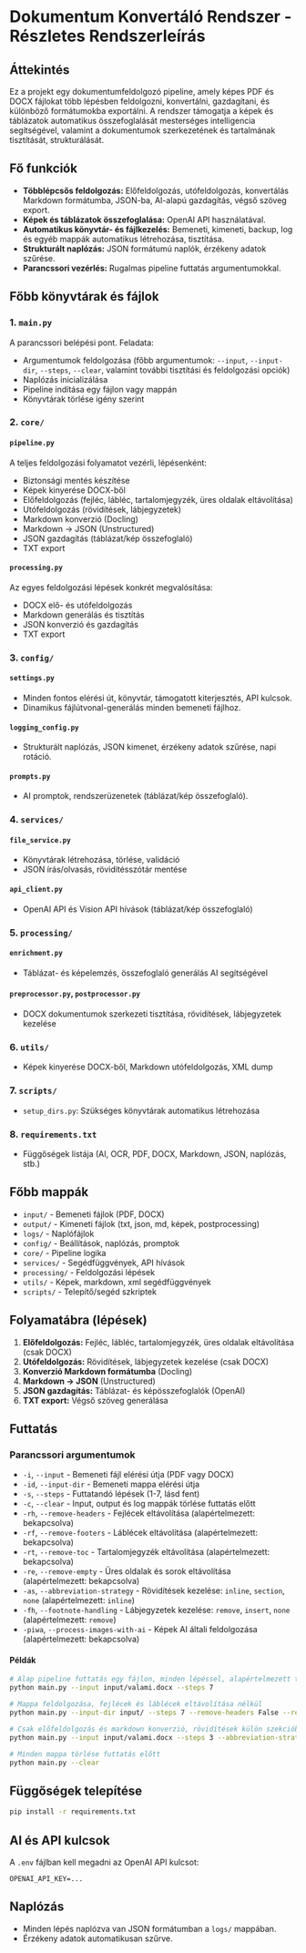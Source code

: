 # Dokumentum Konvertáló Rendszer - Részletes Rendszerleírás

## Áttekintés

Ez a projekt egy dokumentumfeldolgozó pipeline, amely képes PDF és DOCX fájlokat több lépésben feldolgozni, konvertálni, gazdagítani, és különböző formátumokba exportálni. A rendszer támogatja a képek és táblázatok automatikus összefoglalását mesterséges intelligencia segítségével, valamint a dokumentumok szerkezetének és tartalmának tisztítását, strukturálását.

## Fő funkciók

- **Többlépcsős feldolgozás:** Előfeldolgozás, utófeldolgozás, konvertálás Markdown formátumba, JSON-ba, AI-alapú gazdagítás, végső szöveg export.
- **Képek és táblázatok összefoglalása:** OpenAI API használatával.
- **Automatikus könyvtár- és fájlkezelés:** Bemeneti, kimeneti, backup, log és egyéb mappák automatikus létrehozása, tisztítása.
- **Strukturált naplózás:** JSON formátumú naplók, érzékeny adatok szűrése.
- **Parancssori vezérlés:** Rugalmas pipeline futtatás argumentumokkal.

## Főbb könyvtárak és fájlok

### 1. `main.py`

A parancssori belépési pont. Feladata:

- Argumentumok feldolgozása (főbb argumentumok: `--input`, `--input-dir`, `--steps`, `--clear`, valamint további tisztítási és feldolgozási opciók)
- Naplózás inicializálása
- Pipeline indítása egy fájlon vagy mappán
- Könyvtárak törlése igény szerint

### 2. `core/`

#### `pipeline.py`

A teljes feldolgozási folyamatot vezérli, lépésenként:

- Biztonsági mentés készítése
- Képek kinyerése DOCX-ből
- Előfeldolgozás (fejléc, lábléc, tartalomjegyzék, üres oldalak eltávolítása)
- Utófeldolgozás (rövidítések, lábjegyzetek)
- Markdown konverzió (Docling)
- Markdown → JSON (Unstructured)
- JSON gazdagítás (táblázat/kép összefoglaló)
- TXT export

#### `processing.py`

Az egyes feldolgozási lépések konkrét megvalósítása:

- DOCX elő- és utófeldolgozás
- Markdown generálás és tisztítás
- JSON konverzió és gazdagítás
- TXT export

### 3. `config/`

#### `settings.py`

- Minden fontos elérési út, könyvtár, támogatott kiterjesztés, API kulcsok.
- Dinamikus fájlútvonal-generálás minden bemeneti fájlhoz.

#### `logging_config.py`

- Strukturált naplózás, JSON kimenet, érzékeny adatok szűrése, napi rotáció.

#### `prompts.py`

- AI promptok, rendszerüzenetek (táblázat/kép összefoglaló).

### 4. `services/`

#### `file_service.py`

- Könyvtárak létrehozása, törlése, validáció
- JSON írás/olvasás, rövidítésszótár mentése

#### `api_client.py`

- OpenAI API és Vision API hívások (táblázat/kép összefoglaló)

### 5. `processing/`

#### `enrichment.py`

- Táblázat- és képelemzés, összefoglaló generálás AI segítségével

#### `preprocessor.py`, `postprocessor.py`

- DOCX dokumentumok szerkezeti tisztítása, rövidítések, lábjegyzetek kezelése

### 6. `utils/`

- Képek kinyerése DOCX-ből, Markdown utófeldolgozás, XML dump

### 7. `scripts/`

- `setup_dirs.py`: Szükséges könyvtárak automatikus létrehozása

### 8. `requirements.txt`

- Függőségek listája (AI, OCR, PDF, DOCX, Markdown, JSON, naplózás, stb.)

## Főbb mappák

- `input/` - Bemeneti fájlok (PDF, DOCX)
- `output/` - Kimeneti fájlok (txt, json, md, képek, postprocessing)
- `logs/` - Naplófájlok
- `config/` - Beállítások, naplózás, promptok
- `core/` - Pipeline logika
- `services/` - Segédfüggvények, API hívások
- `processing/` - Feldolgozási lépések
- `utils/` - Képek, markdown, xml segédfüggvények
- `scripts/` - Telepítő/segéd szkriptek

## Folyamatábra (lépések)

1. **Előfeldolgozás:** Fejléc, lábléc, tartalomjegyzék, üres oldalak eltávolítása (csak DOCX)
2. **Utófeldolgozás:** Rövidítések, lábjegyzetek kezelése (csak DOCX)
3. **Konverzió Markdown formátumba** (Docling)
4. **Markdown → JSON** (Unstructured)
5. **JSON gazdagítás:** Táblázat- és képösszefoglalók (OpenAI)
6. **TXT export:** Végső szöveg generálása

## Futtatás

### Parancssori argumentumok

- `-i`, `--input` - Bemeneti fájl elérési útja (PDF vagy DOCX)
- `-id`, `--input-dir` - Bemeneti mappa elérési útja
- `-s`, `--steps` - Futtatandó lépések (1-7, lásd fent)
- `-c`, `--clear` - Input, output és log mappák törlése futtatás előtt
- `-rh`, `--remove-headers` - Fejlécek eltávolítása (alapértelmezett: bekapcsolva)
- `-rf`, `--remove-footers` - Láblécek eltávolítása (alapértelmezett: bekapcsolva)
- `-rt`, `--remove-toc` - Tartalomjegyzék eltávolítása (alapértelmezett: bekapcsolva)
- `-re`, `--remove-empty` - Üres oldalak és sorok eltávolítása (alapértelmezett: bekapcsolva)
- `-as`, `--abbreviation-strategy` - Rövidítések kezelése: `inline`, `section`, `none` (alapértelmezett: `inline`)
- `-fh`, `--footnote-handling` - Lábjegyzetek kezelése: `remove`, `insert`, `none` (alapértelmezett: `remove`)
- `-piwa`, `--process-images-with-ai` - Képek AI általi feldolgozása (alapértelmezett: bekapcsolva)

#### Példák

```bash
# Alap pipeline futtatás egy fájlon, minden lépéssel, alapértelmezett tisztítási opciókkal
python main.py --input input/valami.docx --steps 7

# Mappa feldolgozása, fejlécek és láblécek eltávolítása nélkül
python main.py --input-dir input/ --steps 7 --remove-headers False --remove-footers False

# Csak előfeldolgozás és markdown konverzió, rövidítések külön szekcióban
python main.py --input input/valami.docx --steps 3 --abbreviation-strategy section

# Minden mappa törlése futtatás előtt
python main.py --clear
```

## Függőségek telepítése

```bash
pip install -r requirements.txt
```

## AI és API kulcsok

A `.env` fájlban kell megadni az OpenAI API kulcsot:

```plaintext
OPENAI_API_KEY=...
```

## Naplózás

- Minden lépés naplózva van JSON formátumban a `logs/` mappában.
- Érzékeny adatok automatikusan szűrve.
